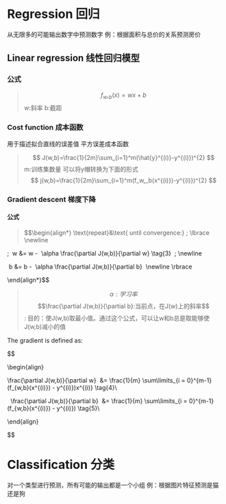 # Regression 回归
从无限多的可能输出数字中预测数字
例：根据面积与总价的关系预测房价
## Linear regression 线性回归模型

### 公式
>$$f_w,_b(x)=wx+b $$
>w:斜率
>b:截距
### Cost function 成本函数
用于描述拟合直线的误差值
平方误差成本函数
>$$ J(w,b)=\frac{1}{2m}\sum_{i=1}^m(\hat{y}^{(i)}-y^{(i)})^{2} $$
>m:训练集数量
>可以将y帽转换为下面的形式
>$$ j(w,b)=\frac{1}{2m}\sum_{i=1}^m(f_w,_b(x^{(i)})-y^{(i)})^{2} $$

### Gradient descent 梯度下降
#### 公式

>$$\begin{align*} \text{repeat}&\text{ until convergence:} \; \lbrace \newline

\;  w &= w -  \alpha \frac{\partial J(w,b)}{\partial w} \tag{3}  \; \newline

 b &= b -  \alpha \frac{\partial J(w,b)}{\partial b}  \newline \rbrace

\end{align*}$$
>$$\alpha:学习率$$
$$\frac{\partial J(w,b)}{\partial b}:当前点，在J(w)上的斜率$$:
目的：使J(w,b)取最小值。通过这个公式，可以让w和b总是取能够使J(w,b)减小的值

The gradient is defined as:

$$

\begin{align}

\frac{\partial J(w,b)}{\partial w}  &= \frac{1}{m} \sum\limits_{i = 0}^{m-1} (f_{w,b}(x^{(i)}) - y^{(i)})x^{(i)} \tag{4}\\

  \frac{\partial J(w,b)}{\partial b}  &= \frac{1}{m} \sum\limits_{i = 0}^{m-1} (f_{w,b}(x^{(i)}) - y^{(i)}) \tag{5}\\

\end{align}

$$

# Classification 分类
对一个类型进行预测，所有可能的输出都是一个小组
例：根据图片特征预测是猫还是狗